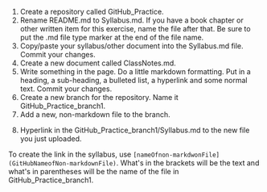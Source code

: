 1. Create a repository called GitHub_Practice.
2. Rename README.md to Syllabus.md. If you have a book chapter or other written item for this exercise, name the file after that. Be sure to put the .md file type marker at the end of the file name.
3. Copy/paste your syllabus/other document into the Syllabus.md file. Commit your changes.
4. Create a new document called ClassNotes.md. 
5. Write something in the page. Do a little markdown formatting. Put in a heading, a sub-heading, a bulleted list, a hyperlink and some normal text. Commit your changes.
6. Create a new branch for the repository. Name it GitHub_Practice_branch1.
7. Add a new, non-markdown file to the branch. 
<!--- I purposefully did not remind students to commit changes in the last instruction. I wanted them to learn to do it automatically.
-->
8. Hyperlink in the GitHub_Practice_branch1/Syllabus.md to the new file you just uploaded.
 
To create the link in the syllabus, use `[nameOfnon-markdwonFile](GitHubNameofNon-markdownFile)`. What's in the brackets will be the text and what's in parentheses will be the name of the file in GitHub_Practice_branch1.
